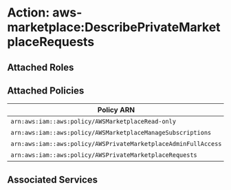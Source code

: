 # Action: aws-marketplace:DescribePrivateMarketplaceRequests

## Attached Roles

## Attached Policies

| Policy ARN | Policy Name |
|------------|-------------|
| `arn:aws:iam::aws:policy/AWSMarketplaceRead-only` | [AWSMarketplaceRead-only](../policies.md#awsmarketplaceread-only) |
| `arn:aws:iam::aws:policy/AWSMarketplaceManageSubscriptions` | [AWSMarketplaceManageSubscriptions](../policies.md#awsmarketplacemanagesubscriptions) |
| `arn:aws:iam::aws:policy/AWSPrivateMarketplaceAdminFullAccess` | [AWSPrivateMarketplaceAdminFullAccess](../policies.md#awsprivatemarketplaceadminfullaccess) |
| `arn:aws:iam::aws:policy/AWSPrivateMarketplaceRequests` | [AWSPrivateMarketplaceRequests](../policies.md#awsprivatemarketplacerequests) |

## Associated Services

